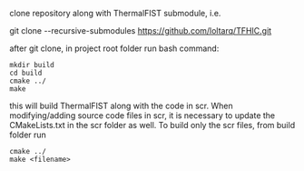clone repository along with ThermalFIST submodule, i.e.

  git clone --recursive-submodules https://github.com/loltarq/TFHIC.git

after git clone, in project root folder run bash command:

    mkdir build
    cd build
    cmake ../
    make
  
this will build ThermalFIST along with the code in scr.
When modifying/adding source code files in scr, it is necessary to update the CMakeLists.txt in the scr folder as well.
To build only the scr files, from build folder run

    cmake ../
    make <filename>
